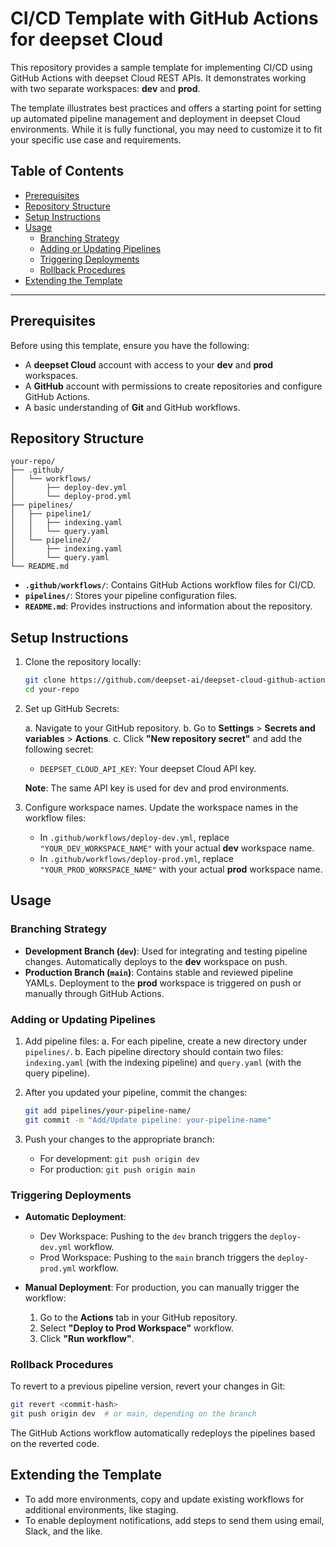 # CI/CD Template with GitHub Actions for deepset Cloud

This repository provides a sample template for implementing CI/CD using GitHub Actions with deepset Cloud REST APIs. It demonstrates working with two separate workspaces: **dev** and **prod**.

The template illustrates best practices and offers a starting point for setting up automated pipeline management and deployment in deepset Cloud environments. While it is fully functional, you may need to customize it to fit your specific use case and requirements.

## Table of Contents

- [Prerequisites](#prerequisites)
- [Repository Structure](#repository-structure)
- [Setup Instructions](#setup-instructions)
- [Usage](#usage)
  - [Branching Strategy](#branching-strategy)
  - [Adding or Updating Pipelines](#adding-or-updating-pipelines)
  - [Triggering Deployments](#triggering-deployments)
  - [Rollback Procedures](#rollback-procedures)
- [Extending the Template](#extending-the-template)

---

## Prerequisites

Before using this template, ensure you have the following:

- A **deepset Cloud** account with access to your **dev** and **prod** workspaces.
- A **GitHub** account with permissions to create repositories and configure GitHub Actions.
- A basic understanding of **Git** and GitHub workflows.

## Repository Structure

```plaintext
your-repo/
├── .github/
│   └── workflows/
│       ├── deploy-dev.yml
│       └── deploy-prod.yml
├── pipelines/
│   ├── pipeline1/
│   │   ├── indexing.yaml
│   │   └── query.yaml
│   └── pipeline2/
│       ├── indexing.yaml
│       └── query.yaml
└── README.md
```

- **`.github/workflows/`**: Contains GitHub Actions workflow files for CI/CD.
- **`pipelines/`**: Stores your pipeline configuration files.
- **`README.md`**: Provides instructions and information about the repository.

## Setup Instructions

1. Clone the repository locally:

   ```bash
   git clone https://github.com/deepset-ai/deepset-cloud-github-action-template
   cd your-repo
   ```

2. Set up GitHub Secrets:

   a. Navigate to your GitHub repository.
   b. Go to **Settings** > **Secrets and variables** > **Actions**.
   c. Click **"New repository secret"** and add the following secret:

     - `DEEPSET_CLOUD_API_KEY`: Your deepset Cloud API key.

     **Note**: The same API key is used for dev and prod environments.

3. Configure workspace names. Update the workspace names in the workflow files:

     - In `.github/workflows/deploy-dev.yml`, replace `"YOUR_DEV_WORKSPACE_NAME"` with your actual **dev** workspace name.
     - In `.github/workflows/deploy-prod.yml`, replace `"YOUR_PROD_WORKSPACE_NAME"` with your actual **prod** workspace name.

## Usage

### Branching Strategy

- **Development Branch (`dev`)**: Used for integrating and testing pipeline changes. Automatically deploys to the **dev** workspace on push.
- **Production Branch (`main`)**: Contains stable and reviewed pipeline YAMLs. Deployment to the **prod** workspace is triggered on push or manually through GitHub Actions.

### Adding or Updating Pipelines

1. Add pipeline files:
   a. For each pipeline, create a new directory under `pipelines/`.
   b. Each pipeline directory should contain two files: `indexing.yaml` (with the indexing pipeline) and `query.yaml` (with the query pipeline).

2. After you updated your pipeline, commit the changes:
   ```bash
   git add pipelines/your-pipeline-name/
   git commit -m "Add/Update pipeline: your-pipeline-name"
   ```

3. Push your changes to the appropriate branch:
   - For development: `git push origin dev`
   - For production: `git push origin main`

### Triggering Deployments

- **Automatic Deployment**:
  - Dev Workspace: Pushing to the `dev` branch triggers the `deploy-dev.yml` workflow.
  - Prod Workspace: Pushing to the `main` branch triggers the `deploy-prod.yml` workflow.

- **Manual Deployment**:
  For production, you can manually trigger the workflow:
    1. Go to the **Actions** tab in your GitHub repository.
    2. Select **"Deploy to Prod Workspace"** workflow.
    3. Click **"Run workflow"**.

### Rollback Procedures

To revert to a previous pipeline version, revert your changes in Git:
   ```bash
   git revert <commit-hash>
   git push origin dev  # or main, depending on the branch
   ```

The GitHub Actions workflow automatically redeploys the pipelines based on the reverted code.


## Extending the Template

- To add more environments, copy and update existing workflows for additional environments, like staging.
- To enable deployment notifications, add steps to send them using email, Slack, and the like.


